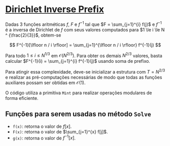 # [Dirichlet Inverse Prefix](dirichlet_inverse_prefix.cpp)

Dadas 3 funções aritméticas $f$, $F$ e $f^{-1}$ tal que $F = \sum_{j=1}^{i} f(j)$ e $f^{-1}$ é a inversa de Dirichlet de $f$ com seus valores computados para $1 \le i \le N ^ {\frac{2}{3}}$,
obtem-se 

$$
F^{-1}[\lfloor n / i \rfloor] = \sum_{j=1}^{\lfloor n / i \rfloor} f^{-1}(j)
$$

Para todo $1 \le i \le N^{1/3}$ em $\mathcal{O}(N^{2/3})$. Para obter os demais $N^{2/3}$ valores, basta calcular
$F^{-1}(i) = \sum_{j=1}^{i} f^{-1}(j)$ usando soma de prefixo.

Para atingir essa complexidade, deve-se inicializar a estrutura com $T = N^{2/3}$ e realizar as pré-computações necessárias de modo que todas as funções auxiliares possam ser obtidas em $\mathcal{O}(1)$.

O código utiliza a primitiva `Mint` para realizar operações modulares de forma eficiente.

## Funções para serem usadas no método `Solve`

- `f(x)`: retorna o valor de $f[x]$.
- `F(x)`: retorna o valor de $\sum_{j=1}^{x} f[j]$.
- `g(x)`: retorna o valor de $f^{-1}[x]$.

